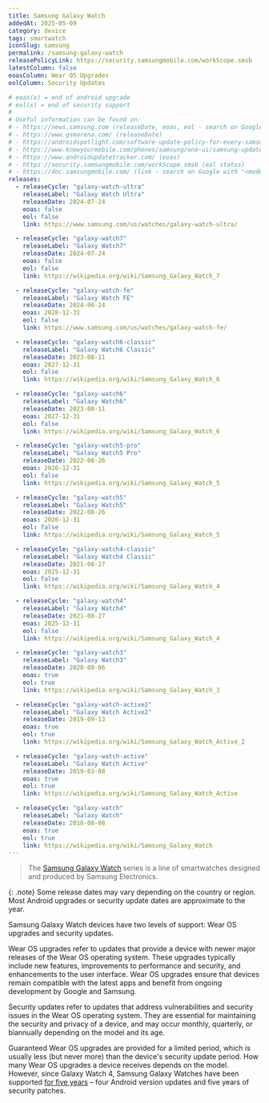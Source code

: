 ```yaml
---
title: Samsung Galaxy Watch
addedAt: 2025-05-09
category: device
tags: smartwatch
iconSlug: samsung
permalink: /samsung-galaxy-watch
releasePolicyLink: https://security.samsungmobile.com/workScope.smsb
latestColumn: false
eoasColumn: Wear OS Upgrades
eolColumn: Security Updates

# eoas(x) = end of android upgrade
# eol(x) = end of security support
#
# Useful information can be found on:
# - https://news.samsung.com (releaseDate, eoas, eol - search on Google with "<model> site:news.samsung.com")
# - https://www.gsmarena.com/ (releaseDate)
# - https://androidspotlight.com/software-update-policy-for-every-samsung-device/ (eoas / eol)
# - https://www.knowyourmobile.com/phones/samsung/one-ui/samsung-update-policy/ (eoas / eol)
# - https://www.androidupdatetracker.com/ (eoas)
# - https://security.samsungmobile.com/workScope.smsb (eol status)
# - https://doc.samsungmobile.com/ (link - search on Google with "<model> site:doc.samsungmobile.com")
releases:
  - releaseCycle: "galaxy-watch-ultra"
    releaseLabel: "Galaxy Watch Ultra"
    releaseDate: 2024-07-24
    eoas: false
    eol: false
    link: https://www.samsung.com/us/watches/galaxy-watch-ultra/

  - releaseCycle: "galaxy-watch7"
    releaseLabel: "Galaxy Watch7"
    releaseDate: 2024-07-24
    eoas: false
    eol: false
    link: https://wikipedia.org/wiki/Samsung_Galaxy_Watch_7

  - releaseCycle: "galaxy-watch-fe"
    releaseLabel: "Galaxy Watch FE"
    releaseDate: 2024-06-24
    eoas: 2028-12-31
    eol: false
    link: https://www.samsung.com/us/watches/galaxy-watch-fe/

  - releaseCycle: "galaxy-watch6-classic"
    releaseLabel: "Galaxy Watch6 Classic"
    releaseDate: 2023-08-11
    eoas: 2027-12-31
    eol: false
    link: https://wikipedia.org/wiki/Samsung_Galaxy_Watch_6

  - releaseCycle: "galaxy-watch6"
    releaseLabel: "Galaxy Watch6"
    releaseDate: 2023-08-11
    eoas: 2027-12-31
    eol: false
    link: https://wikipedia.org/wiki/Samsung_Galaxy_Watch_6

  - releaseCycle: "galaxy-watch5-pro"
    releaseLabel: "Galaxy Watch5 Pro"
    releaseDate: 2022-08-26
    eoas: 2026-12-31
    eol: false
    link: https://wikipedia.org/wiki/Samsung_Galaxy_Watch_5

  - releaseCycle: "galaxy-watch5"
    releaseLabel: "Galaxy Watch5"
    releaseDate: 2022-08-26
    eoas: 2026-12-31
    eol: false
    link: https://wikipedia.org/wiki/Samsung_Galaxy_Watch_5

  - releaseCycle: "galaxy-watch4-classic"
    releaseLabel: "Galaxy Watch4 Classic"
    releaseDate: 2021-08-27
    eoas: 2025-12-31
    eol: false
    link: https://wikipedia.org/wiki/Samsung_Galaxy_Watch_4

  - releaseCycle: "galaxy-watch4"
    releaseLabel: "Galaxy Watch4"
    releaseDate: 2021-08-27
    eoas: 2025-12-31
    eol: false
    link: https://wikipedia.org/wiki/Samsung_Galaxy_Watch_4

  - releaseCycle: "galaxy-watch3"
    releaseLabel: "Galaxy Watch3"
    releaseDate: 2020-08-06
    eoas: true
    eol: true
    link: https://wikipedia.org/wiki/Samsung_Galaxy_Watch_3

  - releaseCycle: "galaxy-watch-active2"
    releaseLabel: "Galaxy Watch Active2"
    releaseDate: 2019-09-13
    eoas: true
    eol: true
    link: https://wikipedia.org/wiki/Samsung_Galaxy_Watch_Active_2

  - releaseCycle: "galaxy-watch-active"
    releaseLabel: "Galaxy Watch Active"
    releaseDate: 2019-03-08
    eoas: true
    eol: true
    link: https://wikipedia.org/wiki/Samsung_Galaxy_Watch_Active

  - releaseCycle: "galaxy-watch"
    releaseLabel: "Galaxy Watch"
    releaseDate: 2018-08-08
    eoas: true
    eol: true
    link: https://wikipedia.org/wiki/Samsung_Galaxy_Watch
---
```


> The [Samsung Galaxy Watch](https://www.samsung.com/us/watches/) series is a line of smartwatches designed and produced
> by Samsung Electronics.

{: .note}
Some release dates may vary depending on the country or region.
Most Android upgrades or security update dates are approximate to the year.

Samsung Galaxy Watch devices have two levels of support: Wear OS upgrades and security updates.

Wear OS upgrades refer to updates that provide a device with newer major releases of the Wear OS operating system.
These upgrades typically include new features, improvements to performance and security, and enhancements to the user interface.
Wear OS upgrades ensure that devices remain compatible with the latest apps and benefit from ongoing development by Google and Samsung.

Security updates refer to updates that address vulnerabilities and security issues in the Wear OS operating system. They
are essential for maintaining the security and privacy of a device, and may occur monthly, quarterly, or biannually
depending on the model and its age.

Guaranteed Wear OS upgrades are provided for a limited period, which is usually less (but never more) than the device's security update period.
How many Wear OS upgrades a device receives depends on the model.
However, since Galaxy Watch 4, Samsung Galaxy Watches have been supported [for five years](https://www.knowyourmobile.com/phones/samsung/one-ui/samsung-update-policy/#Samsung_Update_Policy_For_Galaxy_Watches)
– four Android version updates and five years of security patches.
